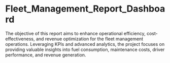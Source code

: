 # Fleet_Management_Report_Dashboard
The objective of this report aims to enhance operational efficiency, cost-effectiveness, and revenue optimization for the fleet management operations. Leveraging KPIs and advanced analytics, the project focuses on providing valuable insights into fuel consumption, maintenance costs, driver performance, and revenue generation.
